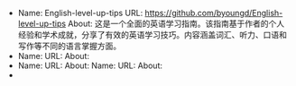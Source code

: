 - Name: English-level-up-tips
  URL: https://github.com/byoungd/English-level-up-tips
  About: 这是一个全面的英语学习指南。该指南基于作者的个人经验和学术成就，分享了有效的英语学习技巧。内容涵盖词汇、听力、口语和写作等不同的语言掌握方面。
- Name:
  URL:
  About:
- Name:
  URL:
  About: 
  Name:
  URL:
  About:
-